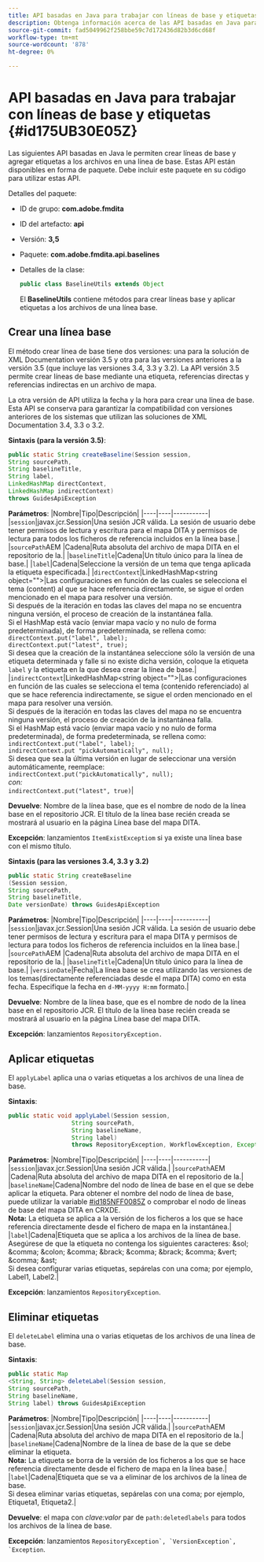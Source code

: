 ```yaml
---
title: API basadas en Java para trabajar con líneas de base y etiquetas
description: Obtenga información acerca de las API basadas en Java para trabajar con líneas de base y etiquetas
source-git-commit: fad5049962f258bbe59c7d172436d82b3d6cd68f
workflow-type: tm+mt
source-wordcount: '878'
ht-degree: 0%

---
```



# API basadas en Java para trabajar con líneas de base y etiquetas {#id175UB30E05Z}

Las siguientes API basadas en Java le permiten crear líneas de base y agregar etiquetas a los archivos en una línea de base. Estas API están disponibles en forma de paquete. Debe incluir este paquete en su código para utilizar estas API.

Detalles del paquete:

- ID de grupo: **com.adobe.fmdita**

- ID del artefacto: **api**

- Versión: **3,5**

- Paquete: **com.adobe.fmdita.api.baselines**

- Detalles de la clase:

  ```JAVA
  public class BaselineUtils extends Object
  ```

  El **BaselineUtils** contiene métodos para crear líneas base y aplicar etiquetas a los archivos de una línea base.


## Crear una línea base

El método crear línea de base tiene dos versiones: una para la solución de XML Documentation versión 3.5 y otra para las versiones anteriores a la versión 3.5 \(que incluye las versiones 3.4, 3.3 y 3.2\). La API versión 3.5 permite crear líneas de base mediante una etiqueta, referencias directas y referencias indirectas en un archivo de mapa.

La otra versión de API utiliza la fecha y la hora para crear una línea de base. Esta API se conserva para garantizar la compatibilidad con versiones anteriores de los sistemas que utilizan las soluciones de XML Documentation 3.4, 3.3 o 3.2.

**Sintaxis \(para la versión 3.5\)**:

```JAVA
public static String createBaseline(Session session, 
String sourcePath, 
String baselineTitle, 
String label, 
LinkedHashMap directContext, 
LinkedHashMap indirectContext) 
throws GuidesApiException
```

**Parámetros**: |Nombre|Tipo|Descripción| |----|----|-----------| |`session`|javax.jcr.Session|Una sesión JCR válida. La sesión de usuario debe tener permisos de lectura y escritura para el mapa DITA y permisos de lectura para todos los ficheros de referencia incluidos en la línea base.| |`sourcePath`AEM |Cadena|Ruta absoluta del archivo de mapa DITA en el repositorio de la.| |`baselineTitle`|Cadena|Un título único para la línea de base.| |`label`|Cadena|Seleccione la versión de un tema que tenga aplicada la etiqueta especificada.| |`directContext`|LinkedHashMap&lt;string object=&quot;&quot;>|Las configuraciones en función de las cuales se selecciona el tema \(content\) al que se hace referencia directamente, se sigue el orden mencionado en el mapa para resolver una versión. <br> Si después de la iteración en todas las claves del mapa no se encuentra ninguna versión, el proceso de creación de la instantánea falla. <br> Si el HashMap está vacío \(enviar mapa vacío y no nulo de forma predeterminada\), de forma predeterminada, se rellena como: <br>`directContext.put("label", label);` <br> `directContext.put("latest", true);` <br> Si desea que la creación de la instantánea seleccione sólo la versión de una etiqueta determinada y falle si no existe dicha versión, coloque la etiqueta `label` y la etiqueta en la que desea crear la línea de base.| |`indirectContext`|LinkedHashMap&lt;string object=&quot;&quot;>|Las configuraciones en función de las cuales se selecciona el tema \(contenido referenciado\) al que se hace referencia indirectamente, se sigue el orden mencionado en el mapa para resolver una versión. <br> Si después de la iteración en todas las claves del mapa no se encuentra ninguna versión, el proceso de creación de la instantánea falla. <br> Si el HashMap está vacío \(enviar mapa vacío y no nulo de forma predeterminada\), de forma predeterminada, se rellena como: <br>`indirectContext.put("label", label);` <br>`indirectContext.put "pickAutomatically", null);` <br> Si desea que sea la última versión en lugar de seleccionar una versión automáticamente, reemplace: <br>`indirectContext.put("pickAutomatically", null);` <br> _con:_ <br>`indirectContext.put("latest", true)`|

**Devuelve**: Nombre de la línea base, que es el nombre de nodo de la línea base en el repositorio JCR. El título de la línea base recién creada se mostrará al usuario en la página Línea base del mapa DITA.

**Excepción**: lanzamientos ``ItemExistExceptiom`` si ya existe una línea base con el mismo título.

**Sintaxis \(para las versiones 3.4, 3.3 y 3.2\)**

```JAVA
public static String createBaseline
(Session session, 
String sourcePath, 
String baselineTitle, 
Date versionDate) throws GuidesApiException
```

**Parámetros**: |Nombre|Tipo|Descripción| |----|----|-----------| |`session`|javax.jcr.Session|Una sesión JCR válida. La sesión de usuario debe tener permisos de lectura y escritura para el mapa DITA y permisos de lectura para todos los ficheros de referencia incluidos en la línea base.| |``sourcePath``AEM |Cadena|Ruta absoluta del archivo de mapa DITA en el repositorio de la.| |`baselineTitle`|Cadena|Un título único para la línea de base.| |`versionDate`|Fecha|La línea base se crea utilizando las versiones de los temas\(directamente referenciadas desde el mapa DITA\) como en esta fecha. Especifique la fecha en `d-MM-yyyy H:mm` formato.|

**Devuelve**: Nombre de la línea base, que es el nombre de nodo de la línea base en el repositorio JCR. El título de la línea base recién creada se mostrará al usuario en la página Línea base del mapa DITA.

**Excepción**: lanzamientos ``RepositoryException.``

## Aplicar etiquetas

El ``applyLabel`` aplica una o varias etiquetas a los archivos de una línea de base.

**Sintaxis**:

```JAVA
public static void applyLabel(Session session,
                  String sourcePath,
                  String baselineName,
                  String label)
                  throws RepositoryException, WorkflowException, Exception
```

**Parámetros**: |Nombre|Tipo|Descripción| |----|----|-----------| |`session`|javax.jcr.Session|Una sesión JCR válida.| |`sourcePath`AEM |Cadena|Ruta absoluta del archivo de mapa DITA en el repositorio de la.| |``baselineName``|Cadena|Nombre del nodo de línea de base en el que se debe aplicar la etiqueta. Para obtener el nombre del nodo de línea de base, puede utilizar la variable [\#id185NFF0085Z](#id185NFF0085Z) o comprobar el nodo de líneas de base del mapa DITA en CRXDE.<br> **Nota:** La etiqueta se aplica a la versión de los ficheros a los que se hace referencia directamente desde el fichero de mapa en la instantánea.| |`label`|Cadena|Etiqueta que se aplica a los archivos de la línea de base. Asegúrese de que la etiqueta no contenga los siguientes caracteres: &amp;sol; &amp;comma; &amp;colon; &amp;comma; &amp;brack; &amp;comma; &amp;brack; &amp;comma; &amp;vert; &amp;comma; &amp;ast; <br> Si desea configurar varias etiquetas, sepárelas con una coma; por ejemplo, Label1, Label2.|

**Excepción**: lanzamientos `RepositoryException`.

## Eliminar etiquetas

El ``deleteLabel`` elimina una o varias etiquetas de los archivos de una línea de base.

**Sintaxis**:

```JAVA
public static Map
<String, String> deleteLabel(Session session, 
String sourcePath, 
String baselineName, 
String label) throws GuidesApiException
```

**Parámetros**: |Nombre|Tipo|Descripción| |----|----|-----------| |`session`|javax.jcr.Session|Una sesión JCR válida.| |`sourcePath`AEM |Cadena|Ruta absoluta del archivo de mapa DITA en el repositorio de la.| |`baselineName`|Cadena|Nombre de la línea de base de la que se debe eliminar la etiqueta. <br> **Nota:** La etiqueta se borra de la versión de los ficheros a los que se hace referencia directamente desde el fichero de mapa en la línea base.| |`label`|Cadena|Etiqueta que se va a eliminar de los archivos de la línea de base. <br> Si desea eliminar varias etiquetas, sepárelas con una coma; por ejemplo, Etiqueta1, Etiqueta2.|

**Devuelve**: el mapa con *clave:valor* par de `path:deletedlabels` para todos los archivos de la línea de base.

**Excepción**: lanzamientos ``RepositoryException`, `VersionException`, `Exception``.

